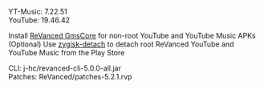 YT-Music: 7.22.51  
YouTube: 19.46.42  

Install [ReVanced GmsCore](https://github.com/ReVanced/GmsCore/releases/latest) for non-root YouTube and YouTube Music APKs  
(Optional) Use [zygisk-detach](https://github.com/j-hc/zygisk-detach/releases/latest) to detach root ReVanced YouTube and YouTube Music from the Play Store
  
CLI: j-hc/revanced-cli-5.0.0-all.jar  
Patches: ReVanced/patches-5.2.1.rvp    
